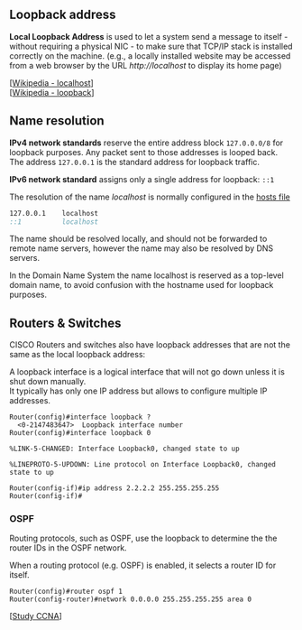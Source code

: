## Loopback address

**Local Loopback Address** is used to let a system send a message to itself - without requiring a physical NIC - to make sure that TCP/IP stack is installed correctly on the machine.
(e.g., a locally installed website may be accessed from a web browser by the URL _http://localhost_ to display its home page)

[[Wikipedia - localhost](https://en.wikipedia.org/wiki/Localhost)]<br>
[[Wikipedia - loopback](https://en.wikipedia.org/wiki/Loopback)]

## Name resolution

**IPv4 network standards** reserve the entire address block `127.0.0.0/8` for loopback purposes.
Any packet sent to those addresses is looped back.
The address `127.0.0.1` is the standard address for loopback traffic.

**IPv6 network standard** assigns only a single address for loopback: `::1`

The resolution of the name _localhost_ is normally configured in the [hosts file](<https://en.wikipedia.org/wiki/Hosts_(file)>)

```cmd
127.0.0.1    localhost
::1          localhost
```

The name should be resolved locally, and should not be forwarded to remote name servers, however the name may also be resolved by DNS servers.

In the Domain Name System the name localhost is reserved as a top-level domain name, to avoid confusion with the hostname used for loopback purposes.

## Routers & Switches

CISCO Routers and switches also have loopback addresses that are not the same as the local loopback address:

A loopback interface is a logical interface that will not go down unless it is shut down manually.<br>
It typically has only one IP address but allows to configure multiple IP addresses.

```
Router(config)#interface loopback ?
  <0-2147483647>  Loopback interface number
Router(config)#interface loopback 0

%LINK-5-CHANGED: Interface Loopback0, changed state to up

%LINEPROTO-5-UPDOWN: Line protocol on Interface Loopback0, changed state to up

Router(config-if)#ip address 2.2.2.2 255.255.255.255
Router(config-if)#
```

### OSPF

Routing protocols, such as OSPF, use the loopback to determine the the router IDs in the OSPF network.

When a routing protocol (e.g. OSPF) is enabled, it selects a router ID for itself.

```
Router(config)#router ospf 1
Router(config-router)#network 0.0.0.0 255.255.255.255 area 0
```

[[Study CCNA](https://study-ccna.com/loopback-interface-loopback-address/)]
